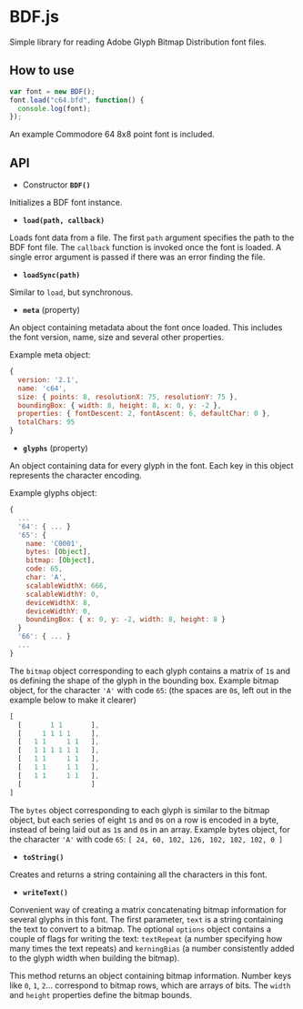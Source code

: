 BDF.js
======

Simple library for reading Adobe Glyph Bitmap Distribution font files.

## How to use
```javascript
var font = new BDF();
font.load("c64.bfd", function() {
  console.log(font);
});
```
An example Commodore 64 8x8 point font is included.

## API

* Constructor __**`BDF()`**__

Initializes a BDF font instance.

* __**`load(path, callback)`**__

Loads font data from a file. The first `path` argument specifies the path to the BDF font file. The `callback` function is invoked once the font is loaded. A single error argument is passed if there was an error finding the file.

* __**`loadSync(path)`**__

Similar to `load`, but synchronous.

* __**`meta`**__ (property)

An object containing metadata about the font once loaded. This includes the font version, name, size and several other properties.

Example meta object:
```javascript
{
  version: '2.1',
  name: 'c64',
  size: { points: 8, resolutionX: 75, resolutionY: 75 },
  boundingBox: { width: 8, height: 8, x: 0, y: -2 },
  properties: { fontDescent: 2, fontAscent: 6, defaultChar: 0 },
  totalChars: 95
}
```

* __**`glyphs`**__ (property)

An object containing data for every glyph in the font. Each key in this object represents the character encoding.

Example glyphs object:
```javascript
{
  ...
  '64': { ... }
  '65': {
    name: 'C0001',
    bytes: [Object],
    bitmap: [Object],
    code: 65,
    char: 'A',
    scalableWidthX: 666,
    scalableWidthY: 0,
    deviceWidthX: 8,
    deviceWidthY: 0,
    boundingBox: { x: 0, y: -2, width: 8, height: 8 }
  }
  '66': { ... }
  ...
}
```
The `bitmap` object corresponding to each glyph contains a matrix of
`1`s and `0`s defining the shape of the glyph in the bounding box.
Example bitmap object, for the character `'A'` with code `65`:
(the spaces are `0`s, left out in the example below to make it clearer)
```javascript
[
  [       1 1       ],
  [     1 1 1 1     ],
  [   1 1     1 1   ],
  [   1 1 1 1 1 1   ],
  [   1 1     1 1   ],
  [   1 1     1 1   ],
  [   1 1     1 1   ],
  [                 ]
]
```
The `bytes` object corresponding to each glyph is similar to the bitmap
object, but each series of eight `1`s and `0`s on a row is encoded in a byte,
instead of being laid out as `1`s and `0`s in an array.
Example bytes object, for the character `'A'` with code `65`:
`[ 24, 60, 102, 126, 102, 102, 102, 0 ]`

* __**`toString()`**__

Creates and returns a string containing all the characters in this font.

* __**`writeText()`**__

Convenient way of creating a matrix concatenating bitmap information for several glyphs in this font. The first parameter, `text` is a string containing the text to convert to a bitmap. The optional `options` object contains a couple of flags for writing the text: `textRepeat` (a number specifying how many times the text repeats) and `kerningBias` (a number consistently added to the glyph width when building the bitmap).

This method returns an object containing bitmap information. Number keys like `0`, `1`, `2`... correspond to bitmap rows, which are arrays of bits. The `width` and `height` properties define the bitmap bounds.

